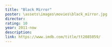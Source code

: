 ```yaml
---
title: "Black Mirror"
poster: \assets\images\movies\black_mirror.jpg
director:
rating: 10
year: 2011-now
description:
link: https://www.imdb.com/title/tt2085059/
---
```

